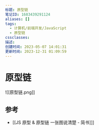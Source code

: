 ```yaml
---
标题: 原型链
笔记ID: 1683439291124
aliases: []
tags:
  - 计算机/前端开发/JavaScript
  - 原型链
cssclasses: 
描述: 
创建时间: 2023-05-07 14:01:31
更新时间: 2023-12-31 01:09:59
---
```


# 原型链

![[原型链.png]]

## 参考

- [[JS 原型 & 原型链 一张图说清楚 - 简书]]]
